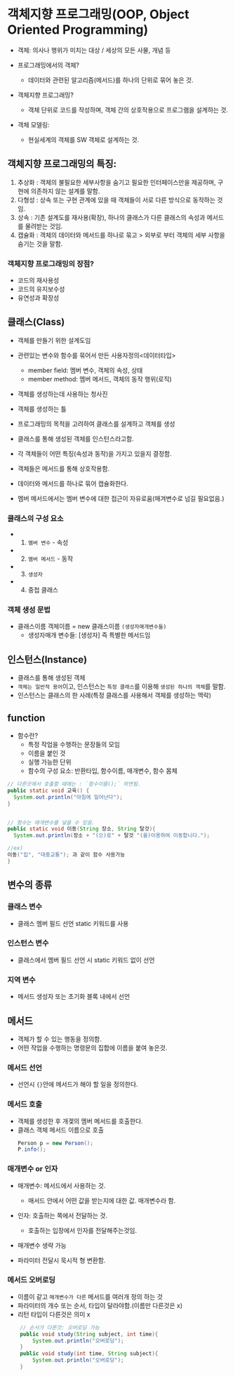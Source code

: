 # 객체지향 프로그래밍(OOP, Object Oriented Programming)
- 객체: 의사나 행위가 미치는 대상 / 세상의 모든 사물, 개념 등
- 프로그래밍에서의 객체?
  - 데이터와 관련된 알고리즘(메서드)를 하나의 단위로 묶어 놓은 것.

- 객체지향 프로그래밍?
  - 객체 단위로 코드를 작성하며, 객체 간의 상호작용으로 프로그램을 설계하는 것.
- 객체 모델링:
  - 현실세계의 객체를 SW 객체로 설계하는 것.


## 객체지향 프로그래밍의 특징:
1. 추상화 : 객체의 불필요한 세부사항을 숨기고 필요한 인터페이스만을 제공하며, 구현에 의존하지 않는 설계를 말함. 
2. 다형성 : 상속 또는 구현 관계에 있을 때 객체들이 서로 다른 방식으로 동작하는 것임.
3. 상속 : 기존 설계도를 재사용(확장), 하나의 클래스가 다른 클래스의 속성과 메서드를 물려받는 것임.
4. 캡슐화 : 객체의 데이터와 메서드를 하나로 묶고 > 외부로 부터 객체의 세부 사항을 숨기는 것을 말함.

### 객체지향 프로그래밍의 장점?
- 코드의 재사용성
- 코드의 유지보수성
- 유연성과 확장성

## 클래스(Class)
- 객체를 만들기 위한 설계도임

- 관련있는 변수와 함수를 묶어서 만든 사용자정의<데이터타입>
  - member field: 멤버 변수, 객체의 속성, 상태
  - member method: 멤버 메서드, 객체의 동작 행위(로직)
- 객체를 생성하는데 사용하는 청사진
- 객체를 생성하는 틀
- 프로그래밍의 목적을 고려하여 클래스를 설계하고 객체를 생성
- 클래스를 통해 생성된 객체를 인스턴스라고함.
- 각 객체들이 어떤 특징(속성과 동작)을 가지고 있을지 결정함.
- 객체들은 메서드를 통해 상호작용함.
- 데이터와 메서드를 하나로 묶어 캡슐화한다.
- 멤버 메서드에서는 멤버 변수에 대한 접근이 자유로움(매겨변수로 넘길 필요없음.)

### 클래스의 구성 요소
- 1. `멤버 변수` - 속성
- 2. `멤버 메서드` - 동작
- 3. `생성자`
- 4. 중첩 클래스


### 객체 생성 문법
- 클래스이름 객체이름 = new 클래스이름 `(생성자매개변수들)`
  - 생성자매개 변수들: [생성자] 즉 특별한 메서드임


## 인스턴스(Instance)
- 클래스를 통해 생성된 객체
- `객체는 일반적 용어`이고, 인스턴스는 `특정 클래스`를 이용해 `생성된 하나의 객체`를 말함.
- 인스턴스는 클래스의 한 사례(특정 클래스를 사용해서 객체를 생성하는 맥락)


## function
- 함수란? 
  - 특정 작업을 수행하는 문장들의 모임
  - 이름을 붙인 것
  - 실행 가능한 단위
  - 함수의 구성 요소: 반환타입, 함수이름, 매개변수, 함수 몸체
```java
// 다른곳에서 호출할 때에는 : `함수이름();` 하면됨.
public static void 교육() {
  System.out.println("아침에 일어난다");
}


// 함수는 매개변수를 넣을 수 있음.
public static void 이동(String 장소, String 탈것){
  System.out.println(장소 + "(으)로" + 탈것 "(을)이용하여 이동합니다.");

//ex)
이동("집", "대중교통"); 과 같이 함수 사용가능
}
```


## 변수의 종류
### 클래스 변수
- 클래스 멤버 필드 선언 static 키워드를 사용

### 인스턴스 변수
- 클래스에서 멤버 필드 선언 시 static 키워드 없이 선언

### 지역 변수
- 메서드 생성자 또는 초기화 블록 내에서 선언


## 메서드
- 객체가 할 수 있는 행동을 정의함.
- 어떤 작업을 수행하는 명령문의 집합에 이름을 붙여 놓은것.

### 메서드 선언
- 선언시 `{}`안에 메서드가 해야 할 일을 정의한다.

### 메서드 호출
- 객체를 생성한 후 개겣의 멤버 메서드를 호출한다.
- 클래스 객체 메서드 이름으로 호출
  ``` java
  Person p = new Person();
  P.info();
  ```

### 매개변수 or 인자
- 매개변수: 메서드에서 사용하는 것.
  - 매서드 안에서 어떤 값을 받는지에 대한 값. 매개변수라 함.
- 인자: 호출하는 쪽에서 전달하는 것. 
  - 호출하는 입장에서 인자를 전달해주는것임.

- 매개변수 생략 가능
- 파라미터 전달시 묵시적 형 변환함.


### 메서드 오버로딩
- 이름이 같고 `매개변수가 다른` 메서드를 여러개 정의 하는 것
- 파라미터의 개수 또는 순서, 타입이 달라야함.(이름만 다른것은 x)
- 리턴 타입이 다른것은 의미 x

```java
    // 순서가 다른것: 오버로딩 가능
    public void study(String subject, int time){
        System.out.println("오버로딩");
    }
    public void study(int time, String subject){
        System.out.println("오버로딩");
    }
```